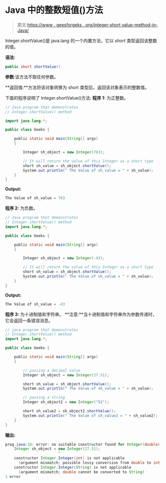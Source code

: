 # Java 中的整数短值()方法

> 原文:[https://www . geesforgeks . org/integer-short value-method-in-Java/](https://www.geeksforgeeks.org/integer-shortvalue-method-in-java/)

Integer.shortValue()是 java.lang 的一个内置方法，它以 *short* 类型返回该整数的值。

**语法:**

```java
public short shortValue()

```

**参数**:该方法不取任何参数。

**返回值:**方法将该对象转换为 short 类型后，返回该对象表示的整数值。

下面的程序说明了 Integer.shortValue()方法:
**程序 1:** 为正整数。

```java
// Java program that demonstrates
// Integer.shortValue() method

import java.lang.*;

public class Geeks {

    public static void main(String[] args)
    {

        Integer sh_object = new Integer(763);

        // It will return the value of this Integer as a short type
        short sh_value = sh_object.shortValue();
        System.out.println(" The Value of sh_value = " + sh_value);
    }
}
```

**Output:**

```java
The Value of sh_value = 763

```

**程序 2:** 为负数。

```java
// Java program that demonstrates
// Integer.shortValue() method
import java.lang.*;

public class Geeks {

    public static void main(String[] args)
    {

        Integer sh_object = new Integer(-43);

        // It will return the value of this Integer as a short type
        short sh_value = sh_object.shortValue();
        System.out.println(" The Value of sh_value = " + sh_value);
    }
}
```

**Output:**

```java
The Value of sh_value = -43

```

**程序 3:** 为十进制值和字符串。
**注意:**当十进制值和字符串作为参数传递时，它会返回一条错误消息。

```java
// java program that demonstrates
// Integer.shortValue() method
import java.lang.*;

public class Geeks {

    public static void main(String[] args)
    {

        // passing a decimal value
        Integer sh_object = new Integer(27.51);

        short sh_value = sh_object.shortValue();
        System.out.println(" The Value of sh_value = " + sh_value);

        // passing a string
        Integer sh_object2 = new Integer("51");

        short sh_value2 = sh_object2.shortValue();
        System.out.println(" The Value of sh_value2 = " + sh_value2);
    }
}
```

**输出:**

```java
prog.java:10: error: no suitable constructor found for Integer(double)
    Integer sh_object = new Integer(27.51);
                        ^
    constructor Integer.Integer(int) is not applicable
      (argument mismatch; possible lossy conversion from double to int)
    constructor Integer.Integer(String) is not applicable
      (argument mismatch; double cannot be converted to String)
1 error

```